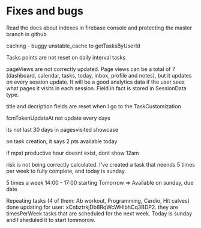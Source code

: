 # Fixes and bugs

Read the docs about indexes in firebase console and protecting the master branch in github

caching - buggy unstable_cache to getTasksByUserId

Tasks points are not reset on daily interval tasks

pageViews are not correctly updated. Page views can be a total of 7 (dashboard, calendar, tasks, today, inbox, profile and notes), but it updates on every session update. It will be a good analytics data if the user sees what pages it visits in each session. Field in fact is stored in SessionData type.

title and decription fields are reset when I go to the TaskCustomization

fcmTokenUpdateAt not update every days

its not last 30 days in pagesvisited showcase

on task creation, it says 2 pts available today

if mpst productive hour doesnt exist, dont show 12am

risk is not being correctly calculated. I've created a task that neends 5 times per week to fully complete, and today is sunday.

5 times a week 14:00 - 17:00 starting Tomorrow => Available on sunday, due date

Repeating tasks (4 of them: Ab workout, Programming, Cardio, Hit calves) done updating for user: xCnbztrkjDb8RqWcWHIbhCq3BDP2.
they are timesPerWeek tasks that are scheduled for the next week. Today is sunday and I sheduled it to start tommorow.
